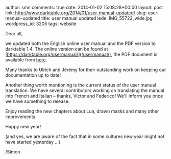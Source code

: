 author: smn
comments: true
date: 2014-01-02 15:08:28+00:00
layout: post
link: http://www.darktable.org/2014/01/user-manual-updated/
slug: user-manual-updated
title: user manual updated
lede: IMG_55722_wide.jpg
wordpress_id: 3205
tags: website

Dear all,

we updated both the English online user manual and the PDF version to darktable 1.4. The online version can be found at [https://darktable.org/usermanual/](/usermanual/), the PDF document is available from [here](https://sourceforge.net/projects/darktable/files/darktable/1.4/darktable-usermanual.pdf/download).

Many thanks to Ulrich and Jérémy for their outstanding work on keeping our documentation up to date!

Another thing worth mentioning is the current status of the user manual translation. We have several contributors working on translating the manual into French and Italian&nbsp;– thanks, Victor and Federico! We'll inform you once we have something to release.

Enjoy reading the new chapters about Lua, drawn masks and many other improvements.

Happy new year!

(and yes, we are aware of the fact that in some cultures new year might not have started yesterday ...)

/Simon
